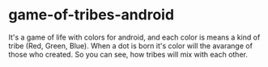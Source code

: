# game-of-tribes-android
It's a game of life with colors for android, and each color is means a kind of tribe (Red, Green, Blue). When a dot is born it's color will the avarange of those who created. So you can see, how tribes will mix with each other.
